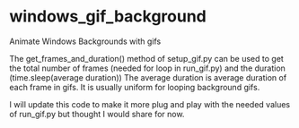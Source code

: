 # windows_gif_background
Animate Windows Backgrounds with gifs

The get_frames_and_duration() method of setup_gif.py can be used to get the total number of frames (needed for loop in run_gif.py) and the duration (time.sleep(average duration))
  The average duration is average duration of each frame in gifs. It is usually uniform for looping background gifs. 
  
  I will update this code to make it more plug and play with the needed values of run_gif.py but thought I would share for now. 
